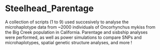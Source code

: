 # Steelhead_Parentage
A collection of scripts (1 to 9) used succesively to analyse the microhaplotype data from ~2000 individuals of Oncorhynchus mykiss from the Big Creek population in California. Parentage and sisbship analyses were performed, as well as power simulations to compare SNPs and microhaplotypes, spatial genetic structure analyses, and more !

